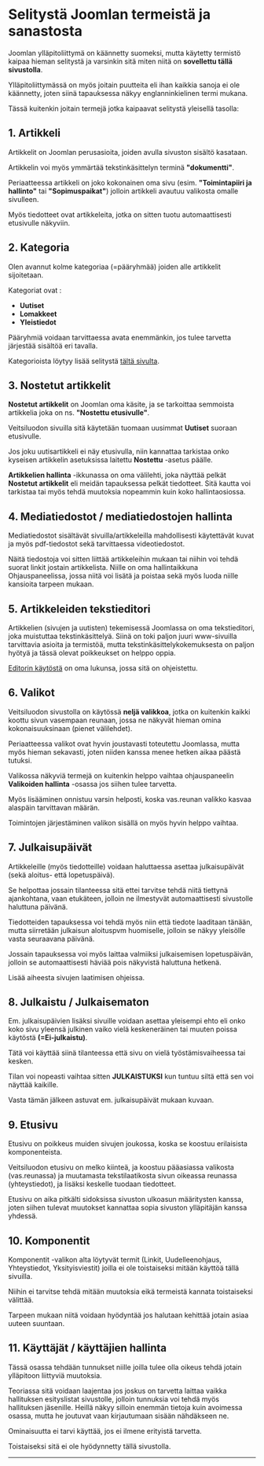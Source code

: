# Selitystä Joomlan termeistä ja sanastosta

Joomlan ylläpitoliittymä on käännetty suomeksi, mutta käytetty termistö kaipaa hieman selitystä
ja varsinkin sitä miten niitä on __sovellettu tällä sivustolla__.

Ylläpitoliittymässä on myös joitain puutteita eli ihan kaikkia sanoja ei ole käännetty,
joten siinä tapauksessa näkyy englanninkielinen termi mukana.

Tässä kuitenkin joitain termejä jotka kaipaavat selitystä yleisellä tasolla:


## 1. Artikkeli

Artikkelit on Joomlan perusasioita, joiden avulla sivuston sisältö kasataan.

Artikkelin voi myös ymmärtää tekstinkäsittelyn terminä __"dokumentti"__.

Periaatteessa artikkeli on joko kokonainen oma sivu (esim. __"Toimintapiiri ja hallinto"__ tai __"Sopimuspaikat"__)
jolloin artikkeli avautuu valikosta omalle sivulleen.

Myös tiedotteet ovat artikkeleita, jotka on sitten tuotu automaattisesti etusivulle näkyviin.

## 2. Kategoria

Olen avannut kolme kategoriaa (=pääryhmää) joiden alle artikkelit sijoitetaan.

Kategoriat ovat :

* __Uutiset__
* __Lomakkeet__
* __Yleistiedot__

Pääryhmiä voidaan tarvittaessa avata enemmänkin, jos tulee tarvetta järjestää sisältöä eri tavalla.

Kategorioista löytyy lisää selitystä [tältä sivulta][2].

## 3. Nostetut artikkelit

__Nostetut artikkelit__ on Joomlan oma käsite, ja se tarkoittaa semmoista artikkelia joka on  ns.
__"Nostettu etusivulle"__.

Veitsiluodon sivuilla sitä käytetään tuomaan uusimmat __Uutiset__ suoraan etusivulle.

Jos joku uutisartikkeli ei näy etusivulla, niin kannattaa tarkistaa onko kyseisen
artikkelin asetuksissa laitettu __Nostettu__ -asetus päälle.

__Artikkelien hallinta__ -ikkunassa on oma välilehti, joka näyttää pelkät __Nostetut artikkelit__
eli meidän tapauksessa pelkät tiedotteet. Sitä kautta voi tarkistaa tai myös tehdä muutoksia nopeammin
kuin koko hallintaosiossa.


## 4. Mediatiedostot / mediatiedostojen hallinta

Mediatiedostot sisältävät sivuilla/artikkeleilla mahdollisesti käytettävät kuvat ja myös pdf-tiedostot sekä
tarvittaessa videotiedostot.

Näitä tiedostoja voi sitten liittää artikkeleihin mukaan tai niihin voi tehdä suorat linkit jostain artikkelista.
Niille on oma hallintaikkuna Ohjauspaneelissa, jossa niitä voi lisätä ja poistaa sekä myös luoda niille
kansioita tarpeen mukaan.


## 5. Artikkeleiden tekstieditori

Artikkelien (sivujen ja uutisten) tekemisessä Joomlassa on oma tekstieditori, joka muistuttaa tekstinkäsittelyä.
Siinä on toki paljon juuri www-sivuilla tarvittavia asioita ja termistöä, mutta tekstinkäsittelykokemuksesta on
paljon hyötyä ja tässä olevat poikkeukset on helppo oppia.

[Editorin käytöstä][1] on oma lukunsa, jossa sitä on ohjeistettu.


## 6. Valikot

Veitsiluodon sivustolla on käytössä __neljä valikkoa__, jotka on kuitenkin kaikki koottu
sivun vasempaan reunaan, jossa ne näkyvät hieman omina kokonaisuuksinaan (pienet välilehdet).

Periaatteessa valikot ovat hyvin joustavasti toteutettu Joomlassa, mutta myös hieman sekavasti,
joten niiden kanssa menee hetken aikaa päästä tutuksi.

Valikossa näkyviä termejä on kuitenkin helppo vaihtaa ohjauspaneelin __Valikoiden hallinta__ -osassa
jos siihen tulee tarvetta.

Myös lisääminen onnistuu varsin helposti, koska vas.reunan valikko kasvaa alaspäin tarvittavan määrän.

Toimintojen järjestäminen valikon sisällä on myös hyvin helppo vaihtaa.


## 7. Julkaisupäivät

Artikkeleille (myös tiedotteille) voidaan haluttaessa asettaa julkaisupäivät (sekä aloitus- että lopetuspäivä).

Se helpottaa jossain tilanteessa sitä ettei tarvitse tehdä niitä tiettynä ajankohtana, vaan etukäteen,
jolloin ne ilmestyvät automaattisesti sivustolle haluttuna päivänä.

Tiedotteiden tapauksessa voi tehdä myös niin että tiedote laaditaan tänään, mutta siirretään julkaisun
aloituspvm huomiselle, jolloin se näkyy yleisölle vasta seuraavana päivänä.

Jossain tapauksessa voi myös laittaa valmiiksi julkaisemisen lopetuspäivän, jolloin se automaattisesti
häviää pois näkyvistä haluttuna hetkenä.

Lisää aiheesta sivujen laatimisen ohjeissa.


## 8. Julkaistu / Julkaisematon

Em. julkaisupäivien lisäksi sivuille voidaan asettaa yleisempi ehto eli onko koko sivu yleensä julkinen
vaiko vielä keskeneräinen tai muuten poissa käytöstä __(=Ei-julkaistu)__.

Tätä voi käyttää siinä tilanteessa että sivu on vielä työstämisvaiheessa tai kesken.

Tilan voi nopeasti vaihtaa sitten __JULKAISTUKSI__ kun tuntuu siltä että sen voi näyttää kaikille.

Vasta tämän jälkeen astuvat em. julkaisupäivät mukaan kuvaan.


## 9. Etusivu

Etusivu on poikkeus muiden sivujen joukossa, koska se koostuu erilaisista komponenteista.

Veitsiluodon etusivu on melko kiinteä, ja koostuu pääasiassa valikosta (vas.reunassa) ja muutamasta tekstilaatikosta
sivun oikeassa reunassa (yhteystiedot), ja lisäksi keskelle tuodaan tiedotteet.

Etusivu on aika pitkälti sidoksissa sivuston ulkoasun määritysten kanssa, joten siihen tulevat muutokset kannattaa
sopia sivuston ylläpitäjän kanssa yhdessä.

## 10. Komponentit

Komponentit -valikon alta löytyvät termit (Linkit, Uudelleenohjaus, Yhteystiedot, Yksityisviestit)
joilla ei ole toistaiseksi mitään käyttöä tällä sivuilla.

Niihin ei tarvitse tehdä mitään muutoksia eikä termeistä kannata toistaiseksi välittää.

Tarpeen mukaan niitä voidaan hyödyntää jos halutaan kehittää jotain asiaa uuteen suuntaan.


## 11. Käyttäjät / käyttäjien hallinta

Tässä osassa tehdään tunnukset niille joilla tulee olla oikeus tehdä jotain ylläpitoon liittyviä muutoksia.

Teoriassa sitä voidaan laajentaa jos joskus on tarvetta laittaa vaikka hallituksen esityslistat sivustolle,
jolloin tunnuksia voi tehdä myös hallituksen jäsenille. Heillä näkyy silloin enemmän tietoja kuin avoimessa
osassa, mutta he joutuvat vaan kirjautumaan sisään nähdäkseen ne.

Ominaisuutta ei tarvi käyttää, jos ei ilmene erityistä tarvetta.

Toistaiseksi sitä ei ole hyödynnetty tällä sivustolla.

----

[1]: pages/tekstieditorin-kaytto.md
[2]: pages/kategoriat.md
